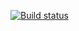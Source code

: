[![Build status](https://ci.appveyor.com/api/projects/status/fsjdrjj0oke9tjq9?svg=true)](https://ci.appveyor.com/project/Vinarskaya/bdd-task2)

